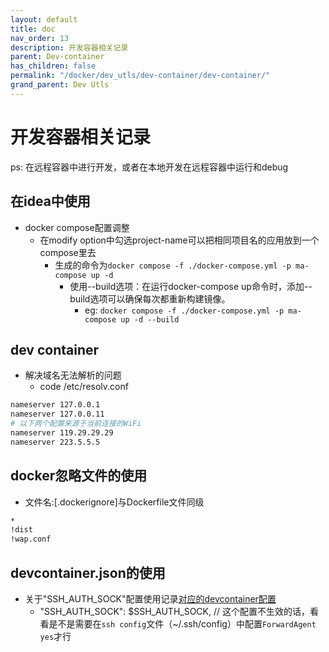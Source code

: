 ```yaml
---
layout: default
title: doc
nav_order: 13
description: 开发容器相关记录
parent: Dev-container
has_children: false
permalink: "/docker/dev_utls/dev-container/dev-container/"
grand_parent: Dev Utls
---
```


# 开发容器相关记录

ps: 在远程容器中进行开发，或者在本地开发在远程容器中运行和debug

## 在idea中使用

- docker compose配置调整
  - 在modify option中勾选project-name可以把相同项目名的应用放到一个compose里去
    - 生成的命令为`docker compose -f ./docker-compose.yml -p ma-compose up -d`
      - 使用--build选项：在运行docker-compose up命令时，添加--build选项可以确保每次都重新构建镜像。
        - eg: `docker compose -f ./docker-compose.yml -p ma-compose up -d --build`
  
## dev container

- 解决域名无法解析的问题
  - code /etc/resolv.conf

```bash
nameserver 127.0.0.1
nameserver 127.0.0.11
# 以下两个配置来源于当前连接的WiFi
nameserver 119.29.29.29
nameserver 223.5.5.5

```

## docker忽略文件的使用

- 文件名:[.dockerignore]与Dockerfile文件同级

```bash
*
!dist
!wap.conf

```

## devcontainer.json的使用

- 关于"SSH_AUTH_SOCK"配置使用记录[对应的devcontainer配置](./example/.devcontainer/devcontainer.json)
  - "SSH_AUTH_SOCK": $SSH_AUTH_SOCK, // 这个配置不生效的话，看看是不是需要在`ssh config`文件（~/.ssh/config）中配置`ForwardAgent yes`才行
  
